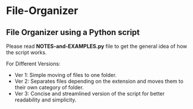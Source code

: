 # File-Organizer
## File Organizer using a Python script

Please read **NOTES-and-EXAMPLES.py** file to get the general idea of how the script works.

For Different Versions:

- Ver 1: Simple moving of files to one folder.
- Ver 2: Separates files depending on the extension and moves them to their own category of folder.
- Ver 3: Concise and streamlined version of the script for better readability and simplicity.
